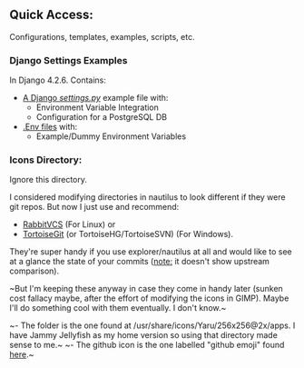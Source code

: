 ## Quick Access:
 Configurations, templates, examples, scripts, etc. 

### Django Settings Examples
In Django 4.2.6.
Contains:
- <ins>A Django *settings.py*</ins> example file with:
    - Environment Variable Integration
    - Configuration for a PostgreSQL DB 
- <ins>.Env files</ins> with:
    - Example/Dummy Environment Variables


### Icons Directory: 

Ignore this directory.

I considered modifying directories in nautilus to look different if they were git repos.
But now I just use and recommend:
- [RabbitVCS](https://github.com/rabbitvcs/rabbitvcs) (For Linux) or
- [TortoiseGit](https://tortoisegit.org/) (or TortoiseHG/TortoiseSVN) (For Windows).

They're super handy if you use explorer/nautilus at all and would like to see at a glance the state of your commits (<ins>note:</ins> it doesn't show upstream comparison).


~But I'm keeping these anyway in case they come in handy later (sunken cost fallacy maybe, after the effort of modifying the icons in GIMP). Maybe I'll do something cool with them eventually. I don't know.~

~- The folder is the one found at /usr/share/icons/Yaru/256x256@2x/apps. I have Jammy Jellyfish as my home version so using that directory made sense to me.~
~- The github icon is the one labelled "github emoji" found [here](https://iconduck.com/emojis/47417/github).~

